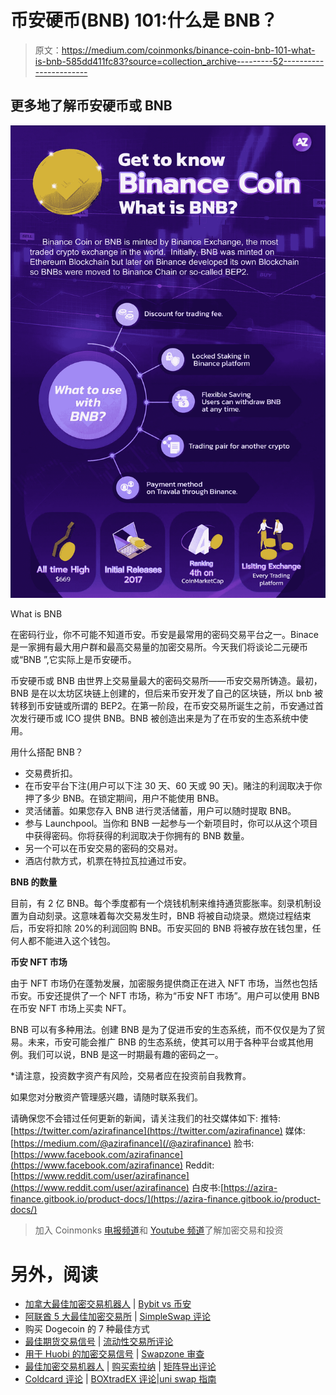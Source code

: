 # 币安硬币(BNB) 101:什么是 BNB？

> 原文：<https://medium.com/coinmonks/binance-coin-bnb-101-what-is-bnb-585dd411fc83?source=collection_archive---------52----------------------->

## 更多地了解币安硬币或 BNB

![](img/e11ad80cce4491ad2a6eba68a23ee412.png)

What is BNB

在密码行业，你不可能不知道币安。币安是最常用的密码交易平台之一。Binace 是一家拥有最大用户群和最高交易量的加密交易所。今天我们将谈论二元硬币或“BNB ”,它实际上是币安硬币。

币安硬币或 BNB 由世界上交易量最大的密码交易所——币安交易所铸造。最初，BNB 是在以太坊区块链上创建的，但后来币安开发了自己的区块链，所以 bnb 被转移到币安链或所谓的 BEP2。在第一阶段，在币安交易所诞生之前，币安通过首次发行硬币或 ICO 提供 BNB。BNB 被创造出来是为了在币安的生态系统中使用。

用什么搭配 BNB？

*   交易费折扣。
*   在币安平台下注(用户可以下注 30 天、60 天或 90 天)。赌注的利润取决于你押了多少 BNB。在锁定期间，用户不能使用 BNB。
*   灵活储蓄。如果您存入 BNB 进行灵活储蓄，用户可以随时提取 BNB。
*   参与 Launchpool。当你和 BNB 一起参与一个新项目时，你可以从这个项目中获得密码。你将获得的利润取决于你拥有的 BNB 数量。
*   另一个可以在币安交易的密码的交易对。
*   酒店付款方式，机票在特拉瓦拉通过币安。

**BNB 的数量**

目前，有 2 亿 BNB。每个季度都有一个烧钱机制来维持通货膨胀率。刻录机制设置为自动刻录。这意味着每次交易发生时，BNB 将被自动烧录。燃烧过程结束后，币安将扣除 20%的利润回购 BNB。币安买回的 BNB 将被存放在钱包里，任何人都不能进入这个钱包。

**币安 NFT 市场**

由于 NFT 市场仍在蓬勃发展，加密服务提供商正在进入 NFT 市场，当然也包括币安。币安还提供了一个 NFT 市场，称为“币安 NFT 市场”。用户可以使用 BNB 在币安 NFT 市场上买卖 NFT。

BNB 可以有多种用法。创建 BNB 是为了促进币安的生态系统，而不仅仅是为了贸易。未来，币安可能会推广 BNB 的生态系统，使其可以用于各种平台或其他用例。我们可以说，BNB 是这一时期最有趣的密码之一。

*请注意，投资数字资产有风险，交易者应在投资前自我教育。

如果您对分散资产管理感兴趣，请随时联系我们。

请确保您不会错过任何更新的新闻，请关注我们的社交媒体如下:
推特:[https://twitter.com/azirafinance](https://twitter.com/azirafinance)
媒体:[https://medium.com/@azirafinance](/@azirafinance)
脸书:[https://www.facebook.com/azirafinance](https://www.facebook.com/azirafinance)
Reddit:[https://www.reddit.com/user/azirafinance](https://www.reddit.com/user/azirafinance)
白皮书:[https://azira-finance.gitbook.io/product-docs/](https://azira-finance.gitbook.io/product-docs/)

> 加入 Coinmonks [电报频道](https://t.me/coincodecap)和 [Youtube 频道](https://www.youtube.com/c/coinmonks/videos)了解加密交易和投资

# 另外，阅读

*   [加拿大最佳加密交易机器人](https://coincodecap.com/5-best-crypto-trading-bots-in-canada) | [Bybit vs 币安](https://coincodecap.com/bybit-binance-moonxbt)
*   [阿联酋 5 大最佳加密交易所](https://coincodecap.com/best-crypto-exchanges-in-uae) | [SimpleSwap 评论](https://coincodecap.com/simpleswap-review)
*   购买 Dogecoin 的 7 种最佳方式
*   [最佳期货交易信号](https://coincodecap.com/futures-trading-signals) | [流动性交易所评论](https://coincodecap.com/liquid-exchange-review)
*   [用于 Huobi 的加密交易信号](https://coincodecap.com/huobi-crypto-trading-signals) | [Swapzone 审查](/coinmonks/swapzone-review-crypto-exchange-data-aggregator-e0ad78e55ed7)
*   [最佳加密交易机器人](/coinmonks/crypto-trading-bot-c2ffce8acb2a) | [购买索拉纳](https://coincodecap.com/buy-solana) | [矩阵导出评论](https://coincodecap.com/matrixport-review)
*   [Coldcard 评论](https://coincodecap.com/coldcard-review) | [BOXtradEX 评论](https://coincodecap.com/boxtradex-review)|[uni swap 指南](https://coincodecap.com/uniswap)